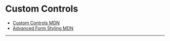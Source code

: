 # Custom Controls


- [Custom Controls MDN](https://developer.mozilla.org/en-US/docs/Learn/Forms/How_to_build_custom_form_controls)
- [Advanced Form Styling MDN](https://developer.mozilla.org/en-US/docs/Learn/Forms/Advanced_form_styling)

----
